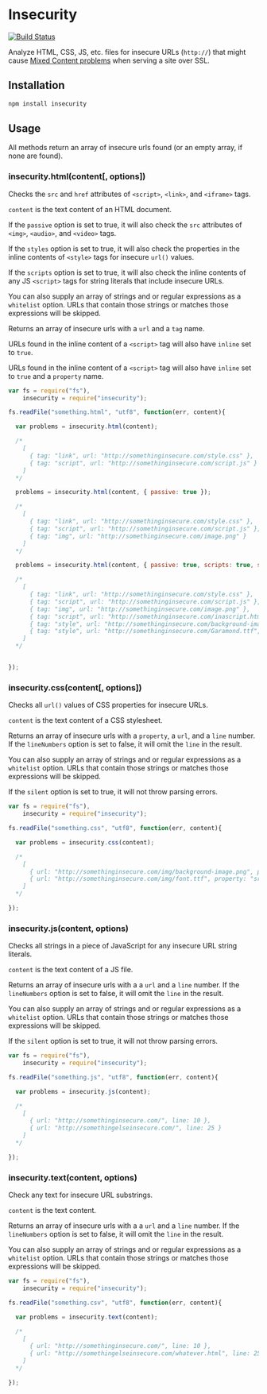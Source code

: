 # Insecurity

[![Build Status](https://travis-ci.org/veltman/insecurity.svg?branch=master)](https://travis-ci.org/veltman/insecurity)

Analyze HTML, CSS, JS, etc. files for insecure URLs (`http://`) that might cause [Mixed Content problems](https://developer.mozilla.org/en-US/docs/Web/Security/Mixed_content#Mixed_passivedisplay_content) when serving a site over SSL.

## Installation

```sh
npm install insecurity
```

## Usage

All methods return an array of insecure urls found (or an empty array, if none are found).

### insecurity.html(content[, options])

Checks the `src` and `href` attributes of `<script>`, `<link>`, and `<iframe>` tags.

`content` is the text content of an HTML document.

If the `passive` option is set to true, it will also check the `src` attributes of `<img>`, `<audio>`, and `<video>` tags.

If the `styles` option is set to true, it will also check the properties in the inline contents of `<style>` tags for insecure `url()` values.

If the `scripts` option is set to true, it will also check the inline contents of any JS `<script>` tags for string literals that include insecure URLs.

You can also supply an array of strings and or regular expressions as a `whitelist` option. URLs that contain those strings or matches those expressions will be skipped.

Returns an array of insecure urls with a `url` and a `tag` name.

URLs found in the inline content of a `<script>` tag will also have `inline` set to `true`.

URLs found in the inline content of a `<script>` tag will also have `inline` set to `true` and a `property` name.

```js
var fs = require("fs"),
    insecurity = require("insecurity");

fs.readFile("something.html", "utf8", function(err, content){

  var problems = insecurity.html(content);

  /*
    [
      { tag: "link", url: "http://somethinginsecure.com/style.css" },
      { tag: "script", url: "http://somethinginsecure.com/script.js" }
    ]
  */

  problems = insecurity.html(content, { passive: true });

  /*
    [
      { tag: "link", url: "http://somethinginsecure.com/style.css" },
      { tag: "script", url: "http://somethinginsecure.com/script.js" },
      { tag: "img", url: "http://somethinginsecure.com/image.png" }
    ]
  */

  problems = insecurity.html(content, { passive: true, scripts: true, styles: true });

  /*
    [
      { tag: "link", url: "http://somethinginsecure.com/style.css" },
      { tag: "script", url: "http://somethinginsecure.com/script.js" },
      { tag: "img", url: "http://somethinginsecure.com/image.png" },
      { tag: "script", url: "http://somethinginsecure.com/inascript.html", inline: true },
      { tag: "style", url: "http://somethinginsecure.com/background-image.jpg", inline: true, property: "background" },
      { tag: "style", url: "http://somethinginsecure.com/Garamond.ttf", inline: true, property: "font-face" }
    ]
  */


});
```

### insecurity.css(content[, options])

Checks all `url()` values of CSS properties for insecure URLs.

`content` is the text content of a CSS stylesheet.

Returns an array of insecure urls with a `property`, a `url`, and a `line` number.  If the `lineNumbers` option is set to false, it will omit the `line` in the result.

You can also supply an array of strings and or regular expressions as a `whitelist` option. URLs that contain those strings or matches those expressions will be skipped.

If the `silent` option is set to true, it will not throw parsing errors.

```js
var fs = require("fs"),
    insecurity = require("insecurity");

fs.readFile("something.css", "utf8", function(err, content){

  var problems = insecurity.css(content);

  /*
    [
      { url: "http://somethinginsecure.com/img/background-image.png", property: "background-image", line: 10 },
      { url: "http://somethinginsecure.com/img/font.ttf", property: "src", line: 25 }
    ]
  */

});
```

### insecurity.js(content, options)

Checks all strings in a piece of JavaScript for any insecure URL string literals.

`content` is the text content of a JS file.

Returns an array of insecure urls with a a `url` and a `line` number.  If the `lineNumbers` option is set to false, it will omit the `line` in the result.

You can also supply an array of strings and or regular expressions as a `whitelist` option. URLs that contain those strings or matches those expressions will be skipped.

If the `silent` option is set to true, it will not throw parsing errors.

```js
var fs = require("fs"),
    insecurity = require("insecurity");

fs.readFile("something.js", "utf8", function(err, content){

  var problems = insecurity.js(content);

  /*
    [
      { url: "http://somethinginsecure.com/", line: 10 },
      { url: "http://somethingelseinsecure.com/", line: 25 }
    ]
  */

});
```

### insecurity.text(content, options)

Check any text for insecure URL substrings.

`content` is the text content.

Returns an array of insecure urls with a a `url` and a `line` number.  If the `lineNumbers` option is set to false, it will omit the `line` in the result.

You can also supply an array of strings and or regular expressions as a `whitelist` option. URLs that contain those strings or matches those expressions will be skipped.

```js
var fs = require("fs"),
    insecurity = require("insecurity");

fs.readFile("something.csv", "utf8", function(err, content){

  var problems = insecurity.text(content);

  /*
    [
      { url: "http://somethinginsecure.com/", line: 10 },
      { url: "http://somethingelseinsecure.com/whatever.html", line: 25 }
    ]
  */

});
```
